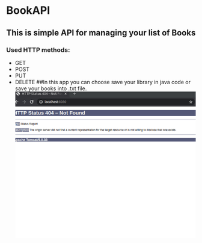 # BookAPI
## This is simple API for managing your list of Books
### Used HTTP methods:
* GET
* POST
* PUT
* DELETE
##In this app you can choose save your library in java code or save your books into .txt file.
![](c3R2zZqsL9.gif)
